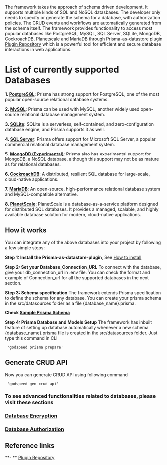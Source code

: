 
 The framework takes the approach of schema driven development. It supports multiple kinds of SQL and NoSQL datasbases. The developer only needs to specify or generate the schema for a database, with authorization policies. The CRUD events and workflows are automatically generated from the schema itself. 
 The framework provides functionality to access most popular databases like PostgreSQL, MySQL, SQL Server, SQLite, MongoDB, CockroachDB, Planetscale and MariaDB through Prisma-as-datastore plugin [Plugin Repository](https://github.com/godspeedsystems/gs-plugins/tree/main/plugins/prisma-as-datastore) which is a powerful tool for efficient and secure database interactions in web applications. 
 
# List of currently supported Databases 

**1. [PostgreSQL](PostgreSQL)**: Prisma has strong support for PostgreSQL, one of the most popular open-source relational database systems.

**2. [MySQL](MySQL)**: Prisma can be used with MySQL, another widely used open-source relational database management system.

**3. [SQLite](https://www.prisma.io/docs/orm/overview/databases/sqlite)**: SQLite is a serverless, self-contained, and zero-configuration database engine, and Prisma supports it as well.

**4. [SQL Server](SQLServer)**: Prisma offers support for Microsoft SQL Server, a popular commercial relational database management system.

**5. [MongoDB (Experimental)](MongoDB)**: Prisma also has experimental support for MongoDB, a NoSQL database, although this support may not be as mature as for relational databases.

**6. [CockroachDB](CockroachDB)**: A distributed, resilient SQL database for large-scale, cloud-native applications.

**7. [MariaDB](MariaDB)**: An open-source, high-performance relational database system and MySQL-compatible alternative.

**8. [PlanetScale](PlanetScale)**: PlanetScale is a database-as-a-service platform designed for distributed SQL databases. It provides a managed, scalable, and highly available database solution for modern, cloud-native applications.

## How it works
You can integrate any of the above databases into your project by following a few simple steps:

**Step 1: Install the Prisma-as-datastore-plugin**, See [How to install](../datasources/datasource-plugins/Prisma%20Datasource.md)

**Step 2: Set your Database_Connection_URL** 
To connect with the database, give your db_connection_url in .env file. You can check the format and example of Connection_url for all the supported databases in the next section.

**Step 3: Schema specification**
The framework extends Prisma specification to define the schema for any database. You can create your prisma schema in the src/datasources folder as a file {database_name}.prisma.

**Check [Sample Prisma Schema](../datasources/datasource-plugins/Prisma%20Datasource.md/SamplePrisma)**

**Step 4: Prisma Database and Models Setup**
The framework has inbuilt feature of setting up database automatically whenever a new schema {database_name}.prisma file is created in the src/datasources folder. Just type this command in CLI
```
 'godspeed prisma prepare'
```
## Generate CRUD API
Now you can generate CRUD API using following command
```
 'godspeed gen crud api'
```

### To see advanced functionalities related to databases, please visit these sections

### [Database Encryption](../datasources/datasource-plugins/Prisma%20Datasource.md#database-encryption)

### [Database Authorization](../datasources/datasource-plugins/Prisma%20Datasource.md#database-authorization)


## Reference links
**- ** [Plugin Repository](https://github.com/godspeedsystems/gs-plugins/tree/main/plugins/prisma-as-datastore)   
    